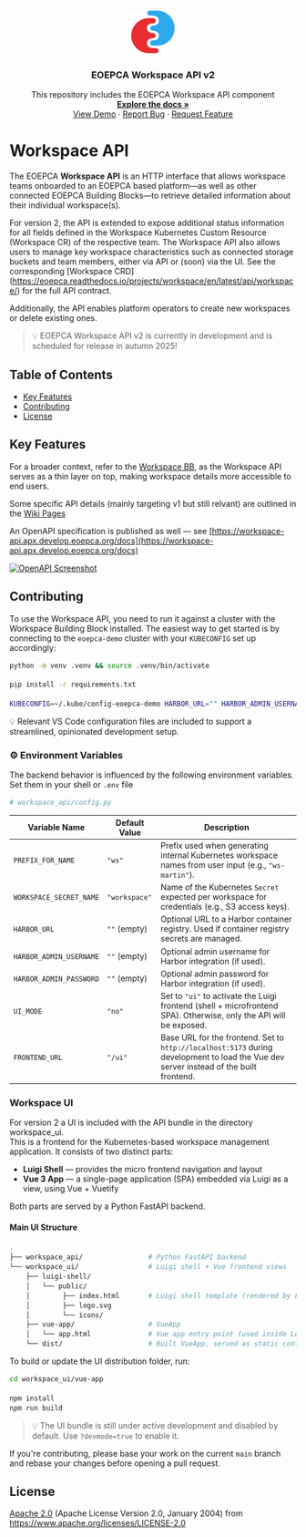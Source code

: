 <br />
<p align="center">
  <a href="https://github.com/EOEPCA/rm-workspace-api">
    <img src="images/logo.png" alt="Logo" width="80" height="80">
  </a>

  <h3 align="center">EOEPCA Workspace API v2</h3>
  
  <p align="center">
    This repository includes the EOEPCA Workspace API component
    <br />
    <a href="https://github.com/EOEPCA/rm-workspace-api"><strong>Explore the docs »</strong></a>
    <br />
    <a href="https://github.com/EOEPCA/rm-workspace-api">View Demo</a>
    ·
    <a href="https://github.com/EOEPCA/rm-workspace-api/issues">Report Bug</a>
    ·
    <a href="https://github.com/EOEPCA/rm-workspace-api/issues">Request Feature</a>
  </p>
</p>

# Workspace API
<a name="introduction"></a>

The EOEPCA **Workspace API** is an HTTP interface that allows workspace teams onboarded to an EOEPCA based platform—as well as other connected EOEPCA Building Blocks—to retrieve detailed information about their individual workspace(s).

For version 2, the API is extended to expose additional status information for all fields defined in the Workspace Kubernetes Custom Resource (Workspace CR) of the respective team. The Workspace API also allows users to manage key workspace characteristics such as connected storage buckets and team members, either via API or (soon) via the UI. See the corresponding [Workspace CRD] 
(https://eoepca.readthedocs.io/projects/workspace/en/latest/api/workspace/) for the full API contract.

Additionally, the API enables platform operators to create new workspaces or delete existing ones.

> 💡 EOEPCA Workspace API v2 is currently in development and is scheduled for release in autumn 2025!

## Table of Contents
- [Key Features](#key-features)
- [Contributing](#contributing)
- [License](#license)

## Key Features
<a name="key-features"></a>

For a broader context, refer to the [Workspace BB](https://eoepca.readthedocs.io/projects/workspace), as the Workspace API serves as a thin layer on top, making workspace details more accessible to end users.

Some specific API details (mainly targeting v1 but still relvant) are outlined in the [Wiki Pages](https://github.com/EOEPCA/rm-workspace-api/wiki)

An OpenAPI specification is published as well — see [https://workspace-api.apx.develop.eoepca.org/docs](https://workspace-api.apx.develop.eoepca.org/docs)

[![OpenAPI Screenshot](./images/screenshot.png)](https://workspace-api.apx.develop.eoepca.org/docs)

## Contributing
<a name="contributing"></a>

To use the Workspace API, you need to run it against a cluster with the Workspace Building Block installed. The easiest way to get started is by connecting to the `eoepca-demo` cluster with your `KUBECONFIG` set up accordingly:

```bash
python -m venv .venv && source .venv/bin/activate

pip install -r requirements.txt

KUBECONFIG=~/.kube/config-eoepca-demo HARBOR_URL="" HARBOR_ADMIN_USERNAME="" HARBOR_ADMIN_PASSWORD="" PREFIX_FOR_NAME="ws" WORKSPACE_SECRET_NAME="workspace" uvicorn --reload --host=0.0.0.0 --port 5000 --log-level=info --reload workspace_api:app
```

💡 Relevant VS Code configuration files are included to support a streamlined, opinionated development setup.

### ⚙️ Environment Variables

The backend behavior is influenced by the following environment variables. Set them in your shell or `.env` file

```python
# workspace_api/config.py
```

| Variable Name           | Default Value | Description                                                                                                                            |
| ----------------------- | ------------- | -------------------------------------------------------------------------------------------------------------------------------------- |
| `PREFIX_FOR_NAME`       | `"ws"`        | Prefix used when generating internal Kubernetes workspace names from user input (e.g., `"ws-martin"`).                                 |
| `WORKSPACE_SECRET_NAME` | `"workspace"` | Name of the Kubernetes `Secret` expected per workspace for credentials (e.g., S3 access keys).                                         |
| `HARBOR_URL`            | `""` (empty)  | Optional URL to a Harbor container registry. Used if container registry secrets are managed.                                           |
| `HARBOR_ADMIN_USERNAME` | `""` (empty)  | Optional admin username for Harbor integration (if used).                                                                              |
| `HARBOR_ADMIN_PASSWORD` | `""` (empty)  | Optional admin password for Harbor integration (if used).                                                                              |
| `UI_MODE`               | `"no"`        | Set to `"ui"` to activate the Luigi frontend (shell + microfrontend SPA). Otherwise, only the API will be exposed.                     |
| `FRONTEND_URL`          | `"/ui"`       | Base URL for the frontend. Set to `http://localhost:5173` during development to load the Vue dev server instead of the built frontend. |


### Workspace UI

For version 2 a UI is included with the API bundle in the directory workspace_ui.   
This is a frontend for the Kubernetes-based workspace management application. It consists of two distinct parts:

- **Luigi Shell** — provides the micro frontend navigation and layout
- **Vue 3 App** — a single-page application (SPA) embedded via Luigi as a view, using Vue + Vuetify

Both parts are served by a Python FastAPI backend.

#### Main UI Structure
```bash
.
├── workspace_api/                # Python FastAPI backend
└── workspace_ui/                 # Luigi shell + Vue frontend views
    ├── luigi-shell/
    │   └── public/                
    │        ├── index.html       # Luigi shell template (rendered by FastAPI)
    │        ├── logo.svg
    │        └── icons/                       
    ├── vue-app/                  # VueApp
    │   └── app.html              # Vue app entry point (used inside Luigi iframe)
    └── dist/                     # Built VueApp, served as static content
```

To build or update the UI distribution folder, run:
```bash
cd workspace_ui/vue-app

npm install
npm run build
```

> 💡 The UI bundle is still under active development and disabled by default. Use `?devmode=true` to enable it.

If you're contributing, please base your work on the current `main` branch and rebase your changes before opening a pull request.

## License

[Apache 2.0](LICENSE) (Apache License Version 2.0, January 2004) from https://www.apache.org/licenses/LICENSE-2.0